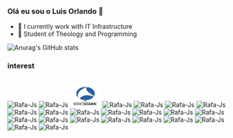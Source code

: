 ### Olá eu sou o Luis Orlando 👋

- 🔭 I currently work with IT Infrastructure
- 🌱 Student of Theology and Programming

 ![Anurag's GitHub stats](https://github-readme-stats.vercel.app/api?username=lopcarv&theme=aura&show_icons=true)



 
</div>
                                                                                                                                          
### interest
<div style="display: inline_block"><br>
<img alingn="center" alt="Rafa-Js" height="60" width="80"   src="https://cdn.jsdelivr.net/gh/devicons/devicon/icons/linux/linux-original.svg" />
<img alingn="center" alt="Rafa-Js" height="60" width="80"   src="https://pop.system76.com/icon-512.png" /> 
<img alingn="center" alt="Rafa-Js" height="50" width="70"   src="https://raw.githubusercontent.com/linuxserver/docker-templates/master/linuxserver.io/img/wireshark-icon.png" />
<img alingn="center" alt="Rafa-Js" height="60" width="80"   src="https://iconape.com/wp-content/files/hc/353261/png/353261.png" />
<img alingn="center" alt="Rafa-Js" height="60" width="80"   src="https://cdn.jsdelivr.net/gh/devicons/devicon/icons/mysql/mysql-original-wordmark.svg" />
<img alingn="center" alt="Rafa-Js" height="60" width="80"   src="https://www.al-fahad.biz/wp-content/uploads/2021/03/oracle.png" /> 
<img alingn="center" alt="Rafa-Js" height="60" width="80"   src="https://cdn.jsdelivr.net/gh/devicons/devicon/icons/html5/html5-original.svg" />  
<img alingn="center" alt="Rafa-Js" height="60" width="80"   src="https://cdn.jsdelivr.net/gh/devicons/devicon/icons/css3/css3-original-wordmark.svg" />  
<img alingn="center" alt="Rafa-Js" height="60" width="80"   src="https://cdn.jsdelivr.net/gh/devicons/devicon/icons/javascript/javascript-original.svg" /> 
<img alingn="center" alt="Rafa-Js" height="60" width="80"   src="https://cdn.jsdelivr.net/gh/devicons/devicon/icons/tomcat/tomcat-original.svg" />
<img alingn="center" alt="Rafa-Js" height="60" width="80"   src="https://cdn.jsdelivr.net/gh/devicons/devicon/icons/python/python-original.svg" />   
<img alingn="center" alt="Rafa-Js" height="60" width="80"   src="https://cdn.jsdelivr.net/gh/devicons/devicon/icons/docker/docker-original.svg" /> 
<img alingn="center" alt="Rafa-Js" height="60" width="80"   src="https://www.pngitem.com/pimgs/m/478-4782464_pfsense-square-logo-pfsense-logo-square-hd-png.png" />
<img alingn="center" alt="Rafa-Js" height="60" width="80"   src="https://smkn1panyabungan.sch.id/wp-content/uploads/2017/03/mikrotik-1900x990_c.jpg" />
<img alingn="center" alt="Rafa-Js" height="60" width="80"   src="https://img.icons8.com/color/2x/google-cloud-platform.png" />  
<img alingn="center" alt="Rafa-Js" height="60" width="80"   src="https://img.icons8.com/color/2x/vmware.png" /> 
<img alingn="center" alt="Rafa-Js" height="60" width="80"   src="https://img.icons8.com/color/512/amazon-web-services.png" />                             <img alingn="center" alt="Rafa-Js" height="60" width="80"   src="http://princetechsolutions.com/wp-content/uploads/2018/03/QlikSense.png" />
<img alingn="center" alt="Rafa-Js" height="60" width="80"   src="https://brandslogos.com/wp-content/uploads/thumbs/alfresco-logo-vector-1.svg" />
<img alingn="center" alt="Rafa-Js" height="60" width="80"   src="https://cdn.cdnlogo.com/logos/a/65/azure-active-directory.svg" />
<img alingn="center" alt="Rafa-Js" height="60" width="80"  src="https://tic.gal/wp-content/uploads/2017/11/PictoGlpi-1-300x300.png" />                   
<img alingn="center" alt="Rafa-Js" height="60" width="80"  src="https://guiadohost.files.wordpress.com/2022/05/logomarca-osticket-helpdesk.png" /> 
<img alingn="center" alt="Rafa-Js" height="60" width="80"   src="https://assets.zabbix.com/img/logo/zabbix_logo_313x82.png" />     


</div>
